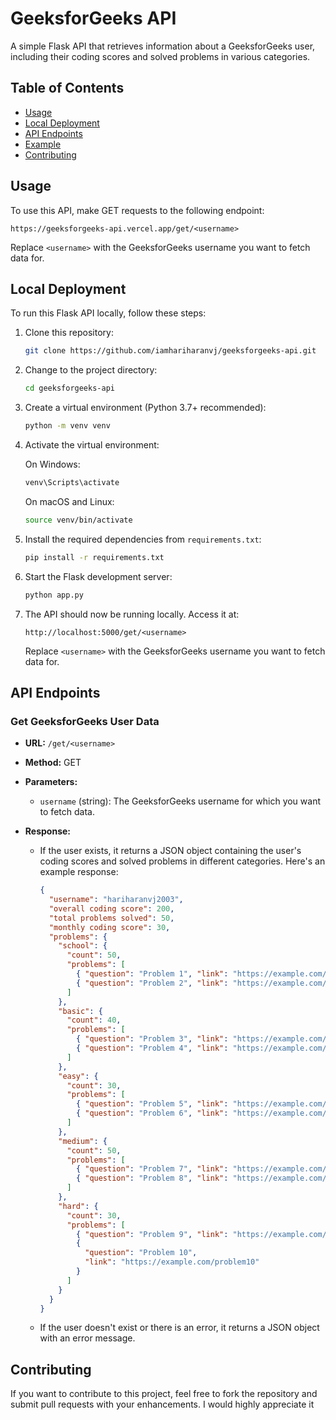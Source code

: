 # GeeksforGeeks API

A simple Flask API that retrieves information about a GeeksforGeeks user, including their coding scores and solved problems in various categories.

## Table of Contents

- [Usage](#usage)
- [Local Deployment](#local-deployment)
- [API Endpoints](#api-endpoints)
- [Example](#example)
- [Contributing](#contributing)

## Usage

To use this API, make GET requests to the following endpoint:

```
https://geeksforgeeks-api.vercel.app/get/<username>
```

Replace `<username>` with the GeeksforGeeks username you want to fetch data for.

## Local Deployment

To run this Flask API locally, follow these steps:

1. Clone this repository:

   ```bash
   git clone https://github.com/iamhariharanvj/geeksforgeeks-api.git
   ```

2. Change to the project directory:

   ```bash
   cd geeksforgeeks-api
   ```

3. Create a virtual environment (Python 3.7+ recommended):

   ```bash
   python -m venv venv
   ```

4. Activate the virtual environment:

   On Windows:

   ```bash
   venv\Scripts\activate
   ```

   On macOS and Linux:

   ```bash
   source venv/bin/activate
   ```

5. Install the required dependencies from `requirements.txt`:

   ```bash
   pip install -r requirements.txt
   ```

6. Start the Flask development server:

   ```bash
   python app.py
   ```

7. The API should now be running locally. Access it at:

   ```
   http://localhost:5000/get/<username>
   ```

   Replace `<username>` with the GeeksforGeeks username you want to fetch data for.

## API Endpoints

### Get GeeksforGeeks User Data

- **URL:** `/get/<username>`
- **Method:** GET
- **Parameters:**
  - `username` (string): The GeeksforGeeks username for which you want to fetch data.
- **Response:**

  - If the user exists, it returns a JSON object containing the user's coding scores and solved problems in different categories. Here's an example response:

    ```json
    {
      "username": "hariharanvj2003",
      "overall coding score": 200,
      "total problems solved": 50,
      "monthly coding score": 30,
      "problems": {
        "school": {
          "count": 50,
          "problems": [
            { "question": "Problem 1", "link": "https://example.com/problem1" },
            { "question": "Problem 2", "link": "https://example.com/problem2" }
          ]
        },
        "basic": {
          "count": 40,
          "problems": [
            { "question": "Problem 3", "link": "https://example.com/problem3" },
            { "question": "Problem 4", "link": "https://example.com/problem4" }
          ]
        },
        "easy": {
          "count": 30,
          "problems": [
            { "question": "Problem 5", "link": "https://example.com/problem5" },
            { "question": "Problem 6", "link": "https://example.com/problem6" }
          ]
        },
        "medium": {
          "count": 50,
          "problems": [
            { "question": "Problem 7", "link": "https://example.com/problem7" },
            { "question": "Problem 8", "link": "https://example.com/problem8" }
          ]
        },
        "hard": {
          "count": 30,
          "problems": [
            { "question": "Problem 9", "link": "https://example.com/problem9" },
            {
              "question": "Problem 10",
              "link": "https://example.com/problem10"
            }
          ]
        }
      }
    }
    ```

  - If the user doesn't exist or there is an error, it returns a JSON object with an error message.

## Contributing

If you want to contribute to this project, feel free to fork the repository and submit pull requests with your enhancements. I would highly appreciate it
